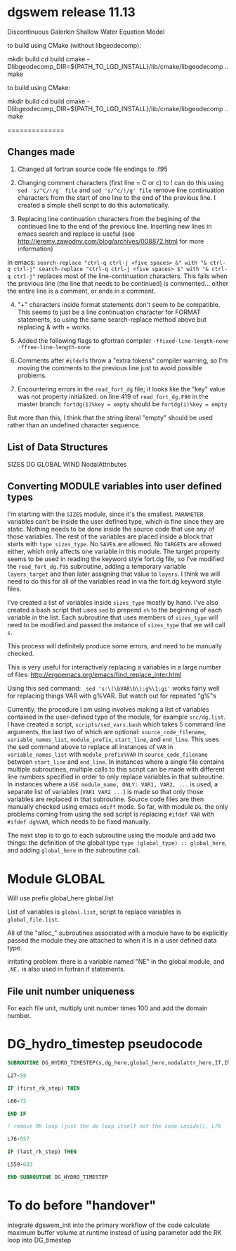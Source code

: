 dgswem release 11.13
=========
Discontinuous Galerkin Shallow Water Equation Model

to build using CMake (without libgeodecomp):

mkdir build
cd build
cmake -Dlibgeodecomp_DIR=${PATH_TO_LGD_INSTALL}/lib/cmake/libgeodecomp ..
make


to build using CMake:

mkdir build
cd build
cmake -Dlibgeodecomp_DIR=${PATH_TO_LGD_INSTALL}/lib/cmake/libgeodecomp ..
make


==============

## Changes made

1. Changed all fortran source code file endings to .f95

2. Changing comment characters (first line = C or c) to !
can do this using `sed 's/^C/!/g' file` and `sed 's/^c/!/g' file`
remove line continuation characters from the start of one line to the end of the previous line.  I created a simple shell script to do this automatically.

3. Replacing line continuation characters from the begining of the continued line to the end of the previous line. Inserting new lines in emacs search and replace is useful (see <http://jeremy.zawodny.com/blog/archives/008872.html> for more information)

In emacs: 
``
search-replace "ctrl-q ctrl-j <five spaces> &" with "& ctrl-q ctrl-j"
search-replace "ctrl-q ctrl-j <five spaces> $" with "& ctrl-q ctrl-j"
``
replaces most of the line-continuation characters. This fails when the previous 
line (the line that needs to be continued) is commented... either the entire line is a comment, or ends in a comment.  

4. "+" characters inside format statements don't seem to be compatible. This seems to just be a line continuation character for FORMAT statements, so using the same search-replace method above but replacing & with + works.

5. Added the following flags to gfortran compiler `-ffixed-line-length-none -ffree-line-length-none`

6. Comments after `#ifdef`s throw a "extra tokens" compiler warning, so I'm moving the comments to the previous line just to avoid possible problems.

7. Encountering errors in the `read_fort_dg` file; it looks like the "key" value was not property initialized. on line 419 of `read_fort_dg.F90` in the master branch:
`fortdg(1)%key = empty`
should be
`fortdg(i)%key = empty`

But more than this, I think that the string literal "empty" should be used rather than an undefined character sequence.

## List of Data Structures 

SIZES
DG
GLOBAL
WIND
NodalAttributes

## Converting MODULE variables into user defined types

I'm starting with the `SIZES` module, since it's the smallest.  `PARAMETER` variables can't be inside the user defined type, which is fine since they are static. Nothing needs to be done inside the source code that use any of those variables. The rest of the variables are placed inside a block that starts with `type sizes_type`.  No `SAVE`s are allowed.  No `TARGET`s are allowed either, which only affects one variable in this module. The target property seems to be used in reading the keyword style fort.dg file, so I've modified the `read_fort_dg.f95` subroutine, adding a temporary variable `layers_target` and then later assigning that value to `layers`. I think we will need to do this for all of the variables read in via the fort.dg keyword style files.

I've created a list of variables inside `sizes_type` mostly by hand. I've also created a bash script that uses `sed` to prepend `s%` to the beginning of each variable in the list. Each subroutine that uses members of `sizes_type` will need to be modified and passed the instance of `sizes_type` that we will call `s`. 

This process will definitely produce some errors, and need to be manually checked.

This is very useful for interactively replacing a variables in a large number of files: <http://ergoemacs.org/emacs/find_replace_inter.html>

Using this sed command: ` sed 's:\(\bVAR\b\):g%\1:gi'` works fairly well for replacing things VAR with g%VAR. But watch out for repeated "g%"s 

Currently, the procedure I am using involves making a list of variables contained in the user-defined type of the module, for example `src/dg.list`. I have created a script, `scripts/sed_vars.bash` which takes 5 command line arguments, the last two of which are optional: `source_code_filename`, `variable_names_list`, `module_prefix`, `start_line`, and `end_line`. This uses the sed command above to replace all instances of `VAR` in `variable_names_list` with `module_prefix%VAR` in `source_code_filename` between `start_line` and `end_line`.  In instances where a single file contains multiple subroutines, multiple calls to this script can be made with different line numbers specified in order to only replace variables in that subroutine.  In instances where a `USE module_name, ONLY: VAR1, VAR2, ...` is used, a separate list of variables (`VAR1 VAR2 ...`) is made so that only those variables are replaced in that subroutine. Source code files are then manually checked using emacs `ediff` mode.  So far, with module `DG`, the only problems coming from using the sed script is replacing `#ifdef VAR` with `#ifdef dg%VAR`, which needs to be fixed manually.  

The next step is to go to each subroutine using the module and add two things: the definition of the global type `type (global_type) :: global_here`, and adding `global_here` in the subroutine call.

# Module GLOBAL

Will use prefix global_here
global.list

List of variables is `global.list`, script to replace variables is `global_file.list`.

All of the "alloc_" subroutines associated with a module have to be explicitly passed the module they are attached to when it is in a user defined data type.

irritating problem: there is a variable named "NE" in the global module, and `.NE.` is also used in fortran if statements.

## File unit number uniqueness
For each file unit, multiply unit number times 100 and add the domain number.

# DG_hydro_timestep pseudocode

``` fortran
SUBROUTINE DG_HYDRO_TIMESTEP(s,dg_here,global_here,nodalattr_here,IT,IRK)

L27-58

IF (first_rk_step) THEN

L60-72

END IF

! remove RK loop (just the do loop itself not the code inside!), L76

L76-557

IF (last_rk_step) THEN

L559-683

END SUBROUTINE DG_HYDRO_TIMESTEP

```

# To do before "handover"
integrate dgswem_init into the primary workflow of the code
calculate maximum buffer volume at runtime instead of using parameter
add the RK loop into DG_timestep